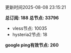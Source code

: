 更新时间2025-08-08 23:15:21

**总订阅: 188**
**总节点: 33796**
- vless节点: 10035
- hysteria2节点: 18

**google ping有效节点: 260**
